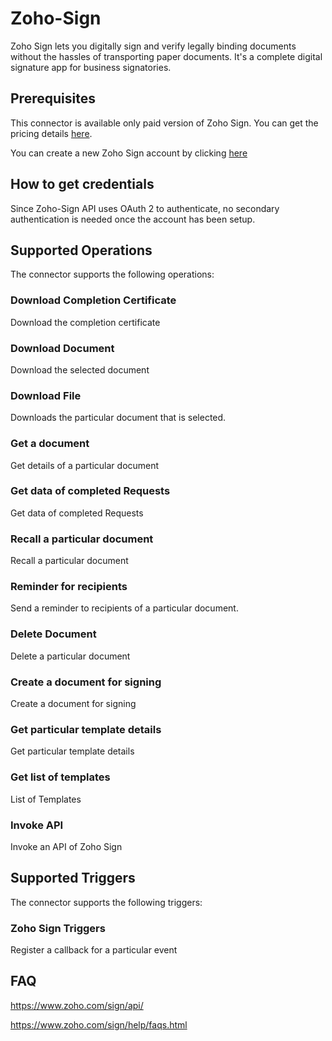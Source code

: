 # Zoho-Sign

Zoho Sign lets you digitally sign and verify legally binding documents without the hassles of transporting paper documents. It's a complete digital signature app for business signatories.

## Prerequisites

This connector is available only paid version of Zoho Sign. You can get the pricing details [here](https://www.zoho.com/sign/pricing.html). 

You can create a new Zoho Sign account by clicking [here](https://zoho.com/sign)

## How to get credentials

Since Zoho-Sign API uses OAuth 2 to authenticate, no secondary authentication is needed once the account has been setup.

## Supported Operations

The connector supports the following operations:

### Download Completion Certificate

Download the completion certificate

### Download Document

Download the selected document

### Download File

Downloads the particular document that is selected.

### Get a document 

Get details of a particular document

### Get data of completed Requests

Get data of completed Requests

### Recall a particular document

Recall a particular document

### Reminder for recipients 

Send a reminder to recipients of a particular document.

### Delete Document

Delete a particular document

### Create a document for signing

Create a document for signing

### Get particular template details 

Get particular template details

### Get list of templates

List of Templates

### Invoke API

Invoke an API of Zoho Sign 

## Supported Triggers

The connector supports the following triggers:

### Zoho Sign Triggers 

Register a callback for a particular event

## FAQ

https://www.zoho.com/sign/api/

https://www.zoho.com/sign/help/faqs.html

